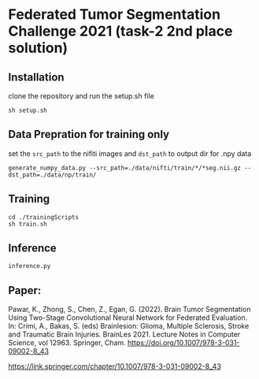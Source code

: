 # Federated Tumor Segmentation Challenge 2021 (task-2 2nd place solution)

## Installation
clone the repository and run the setup.sh file
````
sh setup.sh
````

## Data Prepration for training only
set the ```src_path``` to the nifiti images and ```dst_path``` to output dir for .npy data
```
generate_numpy_data.py --src_path=./data/nifti/train/*/*seg.nii.gz --dst_path=./data/np/train/
```

## Training
````
cd ./trainingScripts
sh train.sh
````

## Inference
````
inference.py
````

## Paper:
Pawar, K., Zhong, S., Chen, Z., Egan, G. (2022). Brain Tumor Segmentation Using Two-Stage Convolutional Neural Network for Federated Evaluation. In: Crimi, A., Bakas, S. (eds) Brainlesion: Glioma, Multiple Sclerosis, Stroke and Traumatic Brain Injuries. BrainLes 2021. Lecture Notes in Computer Science, vol 12963. Springer, Cham. https://doi.org/10.1007/978-3-031-09002-8_43

https://link.springer.com/chapter/10.1007/978-3-031-09002-8_43

